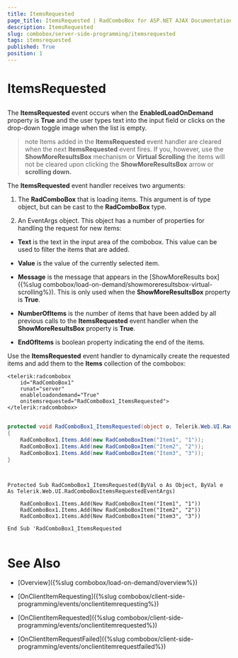 ```yaml
---
title: ItemsRequested
page_title: ItemsRequested | RadComboBox for ASP.NET AJAX Documentation
description: ItemsRequested
slug: combobox/server-side-programming/itemsrequested
tags: itemsrequested
published: True
position: 1
---
```


# ItemsRequested



## 

The **ItemsRequested** event occurs when the **EnabledLoadOnDemand** property is **True** and the user types text into the input field or clicks on the drop-down toggle image when the list is empty.

>note Items added in the **ItemsRequested** event handler are cleared when the next **ItemsRequested** event fires. If you, however, use the **ShowMoreResultsBox** mechanism or **Virtual Scrolling** the items will not be cleared upon clicking the **ShowMoreResultsBox** arrow or **scrolling down.** 
>


The **ItemsRequested** event handler receives two arguments:

1. The **RadComboBox** that is loading items. This argument is of type object, but can be cast to the **RadComboBox** type.

1. An EventArgs object. This object has a number of properties for handling the request for new items:

* **Text** is the text in the input area of the combobox. This value can be used to filter the items that are added.

* **Value** is the value of the currently selected item.

* **Message** is the message that appears in the [ShowMoreResults box]({%slug combobox/load-on-demand/showmoreresultsbox-virtual-scrolling%}). This is only used when the **ShowMoreResultsBox** property is **True**.

* **NumberOfItems** is the number of items that have been added by all previous calls to the **ItemsRequested** event handler when the **ShowMoreResultsBox** property is **True**.

* **EndOfItems** is boolean property indicating the end of the items.

Use the **ItemsRequested** event handler to dynamically create the requested items and add them to the **Items** collection of the combobox:

````ASPNET
<telerik:radcombobox 
	id="RadComboBox1" 
	runat="server" 
	enableloadondemand="True"
	onitemsrequested="RadComboBox1_ItemsRequested">
</telerik:radcombobox>
````





````C#
	
protected void RadComboBox1_ItemsRequested(object o, Telerik.Web.UI.RadComboBoxItemsRequestedEventArgs e)
{  
	RadComboBox1.Items.Add(new RadComboBoxItem("Item1", "1"));  
	RadComboBox1.Items.Add(new RadComboBoxItem("Item2", "2"));  
	RadComboBox1.Items.Add(new RadComboBoxItem("Item3", "3"));
}
	
````
````VB.NET
		
Protected Sub RadComboBox1_ItemsRequested(ByVal o As Object, ByVal e As Telerik.Web.UI.RadComboBoxItemsRequestedEventArgs)

	RadComboBox1.Items.Add(New RadComboBoxItem("Item1", "1"))
	RadComboBox1.Items.Add(New RadComboBoxItem("Item2", "2"))
	RadComboBox1.Items.Add(New RadComboBoxItem("Item3", "3"))

End Sub 'RadComboBox1_ItemsRequested
	
````


# See Also

 * [Overview]({%slug combobox/load-on-demand/overview%})

 * [OnClientItemRequesting]({%slug combobox/client-side-programming/events/onclientitemrequesting%})

 * [OnClientItemRequested]({%slug combobox/client-side-programming/events/onclientitemrequested%})

 * [OnClientItemRequestFailed]({%slug combobox/client-side-programming/events/onclientitemrequestfailed%})
